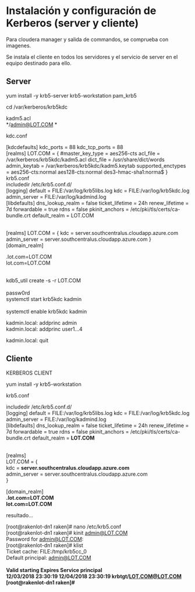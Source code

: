 # Instalación y configuración de Kerberos (server y cliente) <br>

Para cloudera manager y salida de commandos, se comprueba con imagenes.<br>

Se instala el cliente en todos los servidores y el servicio de server en el equipo destinado para ello.

## Server

yum install -y krb5-server krb5-workstation pam_krb5<br>


cd  /var/kerberos/krb5kdc<br>

 kadm5.acl<br>
*/admin@LOT.COM *<br>

kdc.conf<br>

[kdcdefaults]
 kdc_ports = 88
 kdc_tcp_ports = 88
<br>
[realms]
 LOT.COM = {
  #master_key_type = aes256-cts
  acl_file = /var/kerberos/krb5kdc/kadm5.acl
  dict_file = /usr/share/dict/words
  admin_keytab = /var/kerberos/krb5kdc/kadm5.keytab
  supported_enctypes = aes256-cts:normal aes128-cts:normal des3-hmac-sha1:norma$
 }
<br>
krb5.conf
<br>
includedir /etc/krb5.conf.d/
<br>
[logging]
 default = FILE:/var/log/krb5libs.log
 kdc = FILE:/var/log/krb5kdc.log
 admin_server = FILE:/var/log/kadmind.log
<br>
[libdefaults]
 dns_lookup_realm = false
 ticket_lifetime = 24h
 renew_lifetime = 7d
 forwardable = true
 rdns = false
 pkinit_anchors = /etc/pki/tls/certs/ca-bundle.crt
default_realm = LOT.COM

<br>
[realms]
 LOT.COM = {
  kdc = server.southcentralus.cloudapp.azure.com
  admin_server = server.southcentralus.cloudapp.azure.com
 }
<br>
[domain_realm]<br>

.lot.com=LOT.COM<br>
lot.com=LOT.COM<br>
<br>



kdb5_util create -s -r LOT.COM<br>
<br>passw0rd
<br>
systemctl start krb5kdc kadmin<br>
<br>systemctl enable krb5kdc kadmin
<br>

kadmin.local: addprinc admin<br>
kadmin.local: addprinc user1...4<br>

kadmin.local: quit<br>
## Cliente

KERBEROS CLIENT<br>

yum install -y krb5-workstation<br>

krb5.conf<br>

 
includedir /etc/krb5.conf.d/
<br>
[logging]
 default = FILE:/var/log/krb5libs.log
 kdc = FILE:/var/log/krb5kdc.log
 admin_server = FILE:/var/log/kadmind.log
<br>
[libdefaults]
 dns_lookup_realm = false
 ticket_lifetime = 24h
 renew_lifetime = 7d
 forwardable = true
 rdns = false
 pkinit_anchors = /etc/pki/tls/certs/ca-bundle.crt
default_realm = <b>LOT.COM</b>

<br>
[realms]<br>
 LOT.COM = {<br>
  kdc = <b>server.southcentralus.cloudapp.azure.com<br></b>
  admin_server = server.southcentralus.cloudapp.azure.com<br>
 }<br>

[domain_realm]<br>
<b>.lot.com=LOT.COM<br>
lot.com=LOT.COM<br></b>

resultado...<br>

[root@rakenlot-dn1 raken]# nano /etc/krb5.conf<br>
[root@rakenlot-dn1 raken]# kinit admin@LOT.COM<br>
Password for admin@LOT.COM:<br>
[root@rakenlot-dn1 raken]# klist<br>
Ticket cache: FILE:/tmp/krb5cc_0<br>
Default principal: admin@LOT.COM<br>
<br><b>
Valid starting       Expires              Service principal<br>
12/03/2018 23:30:19  12/04/2018 23:30:19  krbtgt/LOT.COM@LOT.COM<br>
[root@rakenlot-dn1 raken]#</b>





